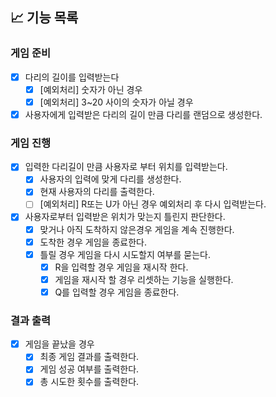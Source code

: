 ## 📈 기능 목록

### 게임 준비

- [x] 다리의 길이를 입력받는다
    - [x] [예외처리] 숫자가 아닌 경우
    - [x] [예외처리] 3~20 사이의 숫자가 아닐 경우

- [x] 사용자에게 입력받은 다리의 길이 만큼 다리를 랜덤으로 생성한다.

### 게임 진행

- [x] 입력한 다리길이 만큼 사용자로 부터 위치를 입력받는다.
    - [x] 사용자의 입력에 맞게 다리를 생성한다.
    - [x] 현재 사용자의 다리를 출력한다.
    - [ ] [예외처리] R또는 U가 아닌 경우 예외처리 후 다시 입력받는다.

- [x] 사용자로부터 입력받은 위치가 맞는지 틀린지 판단한다.
    - [x] 맞거나 아직 도착하지 않은경우 게임을 계속 진행한다.
    - [x] 도착한 경우 게임을 종료한다.
    - [x] 틀릴 경우 게임을 다시 시도할지 여부를 묻는다.
        - [x] R을 입력할 경우 게임을 재시작 한다.
        - [x] 게임을 재시작 할 경우 리셋하는 기능을 실행한다.
        - [x] Q를 입력할 경우 게임을 종료한다.

### 결과 출력

- [x] 게임을 끝났을 경우
    - [x] 최종 게임 결과를 출력한다.
    - [x] 게임 성공 여부를 출력한다.
    - [x] 총 시도한 횟수를 출력한다.